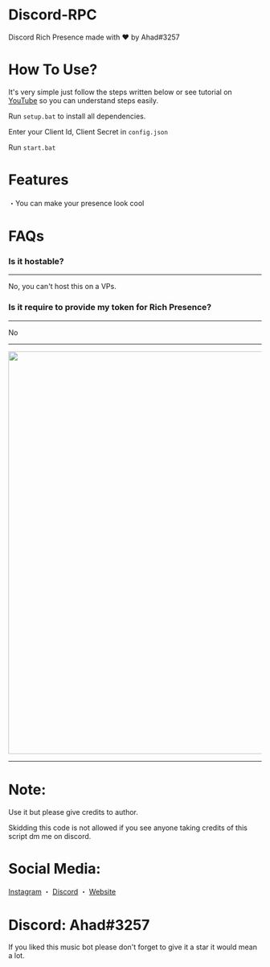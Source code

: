 # Discord-RPC
Discord Rich Presence made with ♥ by Ahad#3257

# How To Use?
It's very simple just follow the steps written below or see tutorial on [YouTube](https://youtu.be/wKnyHYQczHk) so you can understand steps easily.

Run `setup.bat` to install all dependencies.

Enter your Client Id, Client Secret in `config.json` 

Run `start.bat`

# Features
・You can make your presence look cool

# FAQs
### Is it hostable?
***
No, you can't host this on a VPs.

### Is it require to provide my token for Rich Presence?
***
No

***

<p align="center"><img width="800px" src="https://cdn.discordapp.com/attachments/868481053910790175/985291033258639360/unknown.png"/></p>

***
# Note:
Use it but please give credits to author.

Skidding this code is not allowed if you see anyone taking credits of this script dm me on discord.

# Social Media:
[Instagram](https://www.instagram.com/ahadnoor._) ・
[Discord](https://discord.gg/Ncsc5pRNgf) ・
[Website](https://www.itscruel.cf/) 

# Discord: Ahad#3257
If you liked this music bot please don't forget to give it a star it would mean a lot.
